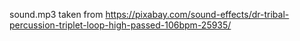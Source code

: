 sound.mp3 taken from https://pixabay.com/sound-effects/dr-tribal-percussion-triplet-loop-high-passed-106bpm-25935/
